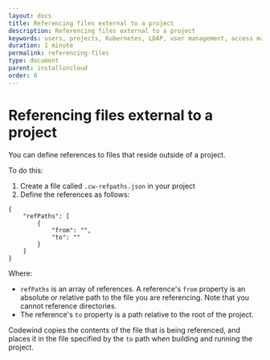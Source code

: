 ```yaml
---
layout: docs
title: Referencing files external to a project
description: Referencing files external to a project
keywords: users, projects, Kubernetes, LDAP, user management, access management, login, deployment, pod, security, securing cloud connection, remote deployment of Codewind
duration: 1 minute
permalink: referencing-files
type: document
parent: installoncloud
order: 0
---
```


# Referencing files external to a project

You can define references to files that reside outside of a project.

To do this: 
1. Create a file called `.cw-refpaths.json` in your project
2. Define the references as follows:

```
{
    "refPaths": [
        {
            "from": "",
            "to": ""
        }
    ]
}
```

Where:
- `refPaths` is an array of references. A reference's `from` property is an absolute or relative path to the file you are referencing. Note that you cannot reference directories. 
- The reference's `to` property is a path relative to the root of the project.

Codewind copies the contents of the file that is being referenced, and places it in the file specified by the `to` path when building and running the project.
